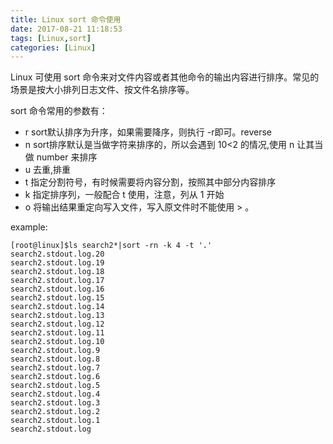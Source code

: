 ```yaml
---
title: Linux sort 命令使用
date: 2017-08-21 11:18:53
tags: [Linux,sort]
categories: [Linux]
---
```


Linux 可使用 sort 命令来对文件内容或者其他命令的输出内容进行排序。常见的场景是按大小排列日志文件、按文件名排序等。

sort 命令常用的参数有：
- r sort默认排序为升序，如果需要降序，则执行 -r即可。reverse
- n sort排序默认是当做字符来排序的，所以会遇到 10<2 的情况,使用 n 让其当做 number 来排序
- u 去重,排重
- t 指定分割符号，有时候需要将内容分割，按照其中部分内容排序
- k 指定排序列，一般配合 t 使用，注意，列从 1 开始
- o 将输出结果重定向写入文件，写入原文件时不能使用 > 。


example:
```
[root@linux]$ls search2*|sort -rn -k 4 -t '.'
search2.stdout.log.20
search2.stdout.log.19
search2.stdout.log.18
search2.stdout.log.17
search2.stdout.log.16
search2.stdout.log.15
search2.stdout.log.14
search2.stdout.log.13
search2.stdout.log.12
search2.stdout.log.11
search2.stdout.log.10
search2.stdout.log.9
search2.stdout.log.8
search2.stdout.log.7
search2.stdout.log.6
search2.stdout.log.5
search2.stdout.log.4
search2.stdout.log.3
search2.stdout.log.2
search2.stdout.log.1
search2.stdout.log
```
